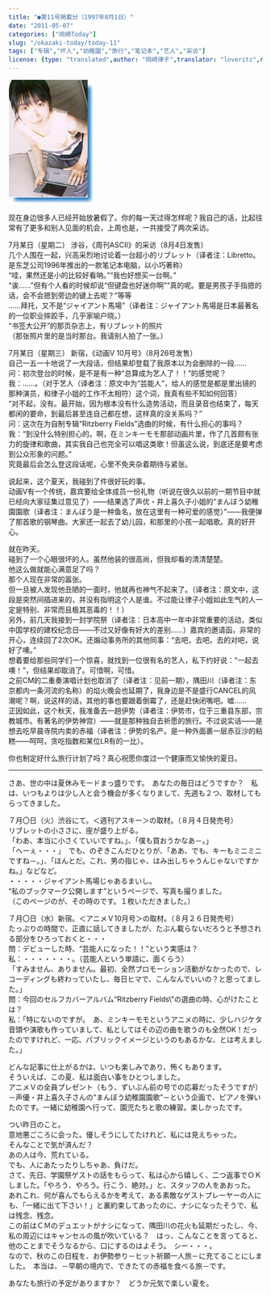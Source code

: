 ```yaml
---
title: "●第11号掲載分（1997年8月1日）"
date: "2011-05-07"
categories: ["岡崎Today"]
slug: "/okazaki-today/today-11"
tags: ["专辑","坏人","幼稚園","旅行","笔记本","艺人","采访"]
license: {type: "translated",author: "岡崎律子",translator: "loveritz",reproduced-url: "http://love.life.coocan.jp/today/today11.html",reproduced-website: "岡崎律子Book"}
---
```


[![](./images/ascii.jpg)](./images/ascii.jpg)  

  


  
现在身边很多人已经开始放暑假了。你的每一天过得怎样呢？我自己的话，比起往常有了更多和别人见面的机会，上周也是，一共接受了两次采访。  

  
7月某日（星期二） 涉谷，《周刊ASCII》的采访（8月4日发售）  
几个人围在一起，兴高采烈地讨论着一台超小的リブレット（译者注：Libretto。是东芝公司1996年推出的一款笔记本电脑，以小巧著称）  
“哇，果然还是小的比较好看呐。”“我也好想买一台啊。”  
“诶……”但有个人看的时候却说“但键盘也好迷你啊”“真的呢。要是男孩子手指摁的话，会不会摁到旁边的键上去呢？”等等  
……拜托，又不是“ジャイアント馬場”（译者注：ジャイアント馬場是日本最著名的一位职业摔跤手，几乎家喻户晓。）  
“书签大公开”的那页杂志上，有リブレット的照片  
（那张照片里的是当时那台。我请别人拍了一张。）  

  
7月某日（星期三） 新宿，《动画V 10月号》（8月26号发售）  
自己一五一十地说了一大段话，但结果却登载了我原本以为会删除的一段……  
问：初次登台的时候，是不是有一种“总算成为艺人了！！”的感觉呢？  
我：……。（对于艺人（译者注：原文中为“芸能人”，给人的感觉是都是里出镜的那种演员，和律子小姐的工作不太相符）这个词，我真有些不知如何回答）  
“对不起，没有。最开始，因为根本没有什么造势活动，而且录音也结束了，每天都闲的要命，到最后甚至连自己都在想，这样真的没关系吗？”  
问：这次在为自制专辑“Ritzberry Fields”选曲的时候，有什么担心的事吗？  
我：“到没什么特别担心的。啊，在ミンキーモモ那部动画片里，作了几首颇有张力的旋律和歌曲，其实我自己也完全可以唱这类歌！但虽这么说，到底还是要考虑到公众形象的问题。”  
究竟最后会怎么登这段话呢，心里不免夹杂着期待与紧张。  

  
说起来，这个夏天，我碰到了件很好玩的事。  
动画V有一个传统，嘉宾要给全体成员一份礼物（听说在很久以前的一期节目中就已经向大家征集过意见了）――结果选了声优・井上喜久子小姐的“まんぼう幼稚園園歌（译者注：まんぼう是一种鱼名，放在这里有一种可爱的感觉）”――我便弹了那首歌的钢琴曲。大家还一起去了幼儿园，和那里的小孩一起唱歌。真的好开心。  

  
就在昨天。  
碰到了一个心眼很坏的人。虽然他装的很高尚，但我却看的清清楚楚。  
他这么做就能心满意足了吗？  
那个人现在非常的嚣张。  
但一旦被人发现他丑陋的一面时，他就再也神气不起来了。（译者注：原文中，这段是突然间插进来的，并没有指明这个人是谁。不过能让律子小姐如此生气的人一定是特别、非常而且极其恶毒的！！）  
另外，前几天我接到一封学院祭（译者注：日本高中一年中非常重要的活动，类似中国学校的建校纪念日――不过又好像有好大的差别……）嘉宾的邀请函，非常的开心，连续回了2次OK。还煽动事务所的其他同事：“去吧，去吧。去的对吧，说好了噢。”  
想着要给那些同学们一个惊喜，就找到一位很有名的艺人，私下约好说：“一起去噢！”，但结果却取消了。可惜啊，可惜。  
之前CM的二重奏演唱计划也取消了（译者注：见前一期），隅田川（译者注：东京都内一条河流的名称）的焰火晚会也延期了，我身边是不是盛行CANCEL的风潮呢？啊，说这样的话，其他的事也要跟着倒霉了，还是赶快闭嘴吧。嘘……  
正因如此，这个秋天，我准备去一趟伊势（译者注：伊势市，位于三重县东部，宗教城市。有著名的伊势神宫）――就是那种独自去祈愿的旅行。不过说实话――是想去吃早晨寺院内卖的赤福（译者注：伊势的名产。是一种外面裹一层赤豆沙的粘糕――呵呵，贪吃指数和某位LR有的一比）。  

  
你也制定好什么旅行计划了吗？真心祝愿你度过一个健康而又愉快的夏日。

---

さあ、世の中は夏休みモードまっ盛りです。　あなたの毎日はどうですか？　私は、いつもよりは少し人と会う機会が多くなりまして、先週も２つ、取材してもらってきました。  

  
７月〇日（火）渋谷にて。＜週刊アスキー＞の取材。（８月４日発売号）  
リブレットの小ささに、座が盛り上がる。  
「わあ、本当に小さくていいですね。」、「僕も買おうかなあ－。」  
「へーぇ・・・」　でも、のぞきこんだひとりが、「ああ、でも、キーもミニミニですね－。」、「ほんとだ。これ、男の指じゃ、はみ出しちゃうんじゃないですかね。」などなど。  
・・・・・ジャイアント馬場じゃあるまいし。  
“私のブックマーク公開します”というページで、写真も撮りました。  
（このページのが、その時のです。１枚いただきました。）  

  
７月〇日（水）新宿。＜アニメＶ10月号＞の取材。（８月２６日発売号）  
たっぷりの時間で、正直に話してきましたが、たぶん載らないだろうと予想される部分をひろっておくと・・・  
問：デビューした時、“芸能人になった！！”という実感は？  
私：・・・・・・・。（芸能人という単語に、面くらう）  
「すみません、ありません。最初、全然プロモーション活動がなかったので、レコーディングも終わっていたし、毎日ヒマで、こんなんでいいの？と思ってました。」  
問：今回のセルフカバーアルバム“Ritzberry Fields\\&quot;の選曲の時、心がけたことは？  
私：「特にないのですが。　あ、ミンキーモモというアニメの時に、少しハジケタ音頭や演歌も作っていまして、私としてはその辺の曲を歌うのも全然OK！だったのですけれど、一応、パブリックイメージというのもあるかな、とは考えました。」  

  
どんな記事に仕上がるかは、いつも楽しみであり、怖くもあります。  
そういえば、この夏、私は面白い事をひとつしました。  
アニメＶの全員プレゼント（もう、ずいぶん前の号での応募だったそうですが）－声優・井上喜久子さんの“まんぼう幼稚園園歌”－という企画で、ピアノを弾いたのです。一緒に幼稚園へ行って、園児たちと歌の練習。楽しかったです。  

  
つい昨日のこと。  
意地悪ごころに会った。優しそうにしてたけれど、私には見えちゃった。  
そんなことで気が済んだ？  
あの人は今、荒れている。  
でも、人にあたったりしちゃあ、負けだ。  
さて、先日、学園祭ゲストの話をもらって、私は心から嬉しく、二つ返事でＯＫしました。「やろう、やろう。行こう、絶対。」と、スタッフの人をあおった。  
あれこれ、何が喜んでもらえるかを考えて、ある素敵なゲストプレーヤーの人にも、「一緒に出て下さい！」と裏約束してあったのに、ナシになったそうで、私は残念、残念。  
この前はＣＭのデュエットがナシになって、隅田川の花火も延期だったし、今、私の周辺にはキャンセルの風が吹いている？　はっ、こんなことを言ってると、他のことまでそうなるから、口にするのはよそう。　シー・・・。  
なので、秋のこの日程を、お伊勢参り－ヒット祈願一人旅－に充てることにしました。　本当は、－早朝の境内で、できたての赤福を食べる旅－です。  

  
あなたも旅行の予定がありますか？　どうか元気で楽しい夏を。  